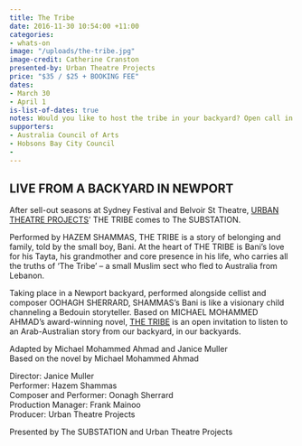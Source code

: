 ```yaml
---
title: The Tribe
date: 2016-11-30 10:54:00 +11:00
categories:
- whats-on
image: "/uploads/the-tribe.jpg"
image-credit: Catherine Cranston
presented-by: Urban Theatre Projects
price: "$35 / $25 + BOOKING FEE"
dates:
- March 30
- April 1
is-list-of-dates: true
notes: Would you like to host the tribe in your backyard? Open call in February 2017
supporters:
- Australia Council of Arts
- Hobsons Bay City Council
- 
---
```


## LIVE FROM A BACKYARD IN NEWPORT

After sell-out seasons at Sydney Festival and Belvoir St Theatre, [URBAN THEATRE PROJECTS](http://urbantheatre.com.au)’ THE TRIBE comes to The SUBSTATION.

Performed by HAZEM SHAMMAS, THE TRIBE is a story of belonging and family, told by the small boy, Bani. At the heart of THE TRIBE is Bani’s love for his Tayta, his grandmother and core presence in his life, who carries all the truths of ‘The Tribe’ – a small Muslim sect who fled to Australia from Lebanon. 

Taking place in a Newport backyard, performed alongside cellist and composer OOHAGH SHERRARD, SHAMMAS’s Bani is like a visionary child channeling a Bedouin storyteller. Based on MICHAEL MOHAMMED AHMAD’s award-winning novel, [THE TRIBE](http://giramondopublishing.com/product/the-tribe) is an open invitation to listen to an Arab-Australian story from our backyard, in our backyards. 

Adapted by Michael Mohammed Ahmad and Janice Muller<br>
Based on the novel by Michael Mohammed Ahmad

Director: Janice Muller<br>
Performer: Hazem Shammas<br>
Composer and Performer: Oonagh Sherrard<br>
Production Manager: Frank Mainoo<br>
Producer: Urban Theatre Projects

Presented by The SUBSTATION and Urban Theatre Projects